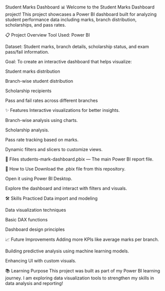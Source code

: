 Student Marks Dashboard 📊
Welcome to the Student Marks Dashboard project!
This project showcases a Power BI dashboard built for analyzing student performance data including marks, branch distribution, scholarships, and pass rates.

📋 Project Overview
Tool Used: Power BI

Dataset: Student marks, branch details, scholarship status, and exam pass/fail information.

Goal: To create an interactive dashboard that helps visualize:

Student marks distribution

Branch-wise student distribution

Scholarship recipients

Pass and fail rates across different branches

✨ Features
Interactive visualizations for better insights.

Branch-wise analysis using charts.

Scholarship analysis.

Pass rate tracking based on marks.

Dynamic filters and slicers to customize views.

📂 Files
students-mark-dashboard.pbix — The main Power BI report file.

🚀 How to Use
Download the .pbix file from this repository.

Open it using Power BI Desktop.

Explore the dashboard and interact with filters and visuals.

🛠️ Skills Practiced
Data import and modeling

Data visualization techniques

Basic DAX functions

Dashboard design principles

📈 Future Improvements
Adding more KPIs like average marks per branch.

Building predictive analysis using machine learning models.

Enhancing UI with custom visuals.

📚 Learning Purpose
This project was built as part of my Power BI learning journey.
I am exploring data visualization tools to strengthen my skills in data analysis and reporting!

